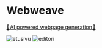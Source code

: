 # Webweave

[🤖AI powered webpage generation🤖]([https://docs.google.com/presentation/d/1ImwwU0nt-wSZQWNDo0mwVKFpj4UfBiiZv6vGNsmTa50/edit?usp=sharing](https://docs.google.com/presentation/d/1LQYpi0g06Mml3gYE6Iu1t97Z9YyJjEKRbcHGBmmdrh0/edit?usp=sharing))

![etusivu](https://github.com/ofisch/WebWeave/assets/65644771/1f5dd707-2459-4048-a59f-3de3f73cbb75)
![editori](https://github.com/ofisch/WebWeave/assets/65644771/2a43f05e-416c-4299-962e-e52107fb9db7)
